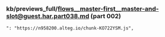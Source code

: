 ### kb/previews_full/flows__master-first__master-and-slot@guest.har.part038.md (part 002)

```md
": "https://n958200.alteg.io/chunk-KO722YSM.js",
                    
```

```
